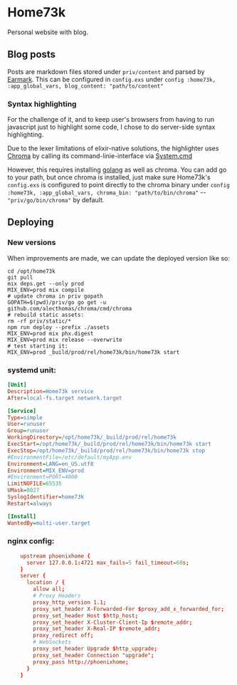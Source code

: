 # Home73k

Personal website with blog.

## Blog posts

Posts are markdown files stored under `priv/content` and parsed by [Earmark](https://hexdocs.pm/earmark/Earmark.html). This can be configured in `config.exs` under `config :home73k, :app_global_vars, blog_content: "path/to/content"`

### Syntax highlighting

For the challenge of it, and to keep user's browsers from having to run javascript just to highlight some code, I chose to do server-side syntax highlighting.

Due to the lexer limitations of elixir-native solutions, the highlighter uses [Chroma](https://github.com/alecthomas/chroma) by calling its command-linie-interface via [System.cmd](https://hexdocs.pm/elixir/System.html#cmd/3)

However, this requires installing [golang](https://golang.org/doc/install) as well as chroma. You can add go to your path, but once chroma is installed, just make sure Home73k's `config.exs` is configured to point directly to the chroma binary under `config :home73k, :app_global_vars, chroma_bin: "path/to/bin/chroma"` -- `"priv/go/bin/chroma"` by default.

## Deploying

### New versions

When improvements are made, we can update the deployed version like so:

```shell
cd /opt/home73k
git pull
mix deps.get --only prod
MIX_ENV=prod mix compile
# update chroma in priv gopath
GOPATH=$(pwd)/priv/go go get -u github.com/alecthomas/chroma/cmd/chroma
# rebuild static assets:
rm -rf priv/static/*
npm run deploy --prefix ./assets
MIX_ENV=prod mix phx.digest
MIX_ENV=prod mix release --overwrite
# test starting it:
MIX_ENV=prod _build/prod/rel/home73k/bin/home73k start
```

### systemd unit:

```ini
[Unit]
Description=Home73k service
After=local-fs.target network.target

[Service]
Type=simple
User=runuser
Group=runuser
WorkingDirectory=/opt/home73k/_build/prod/rel/home73k
ExecStart=/opt/home73k/_build/prod/rel/home73k/bin/home73k start
ExecStop=/opt/home73k/_build/prod/rel/home73k/bin/home73k stop
#EnvironmentFile=/etc/default/myApp.env
Environment=LANG=en_US.utf8
Environment=MIX_ENV=prod
#Environment=PORT=4000
LimitNOFILE=65535
UMask=0027
SyslogIdentifier=home73k
Restart=always

[Install]
WantedBy=multi-user.target
```

### nginx config:

```conf
    upstream phoenixhome {
      server 127.0.0.1:4721 max_fails=5 fail_timeout=60s;
    }
    server {
      location / {
        allow all;
        # Proxy Headers
        proxy_http_version 1.1;
        proxy_set_header X-Forwarded-For $proxy_add_x_forwarded_for;
        proxy_set_header Host $http_host;
        proxy_set_header X-Cluster-Client-Ip $remote_addr;
        proxy_set_header X-Real-IP $remote_addr;
        proxy_redirect off;
        # WebSockets
        proxy_set_header Upgrade $http_upgrade;
        proxy_set_header Connection "upgrade";
        proxy_pass http://phoenixhome;
      }
    }
```